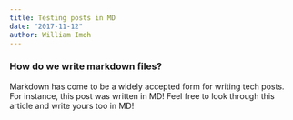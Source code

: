```yaml
---
title: Testing posts in MD
date: "2017-11-12"
author: William Imoh
---
```


### How do we write markdown files?

Markdown has come to be a widely accepted form for writing tech posts. For instance, this post was written in MD! Feel free to look through this article and write yours too in MD!